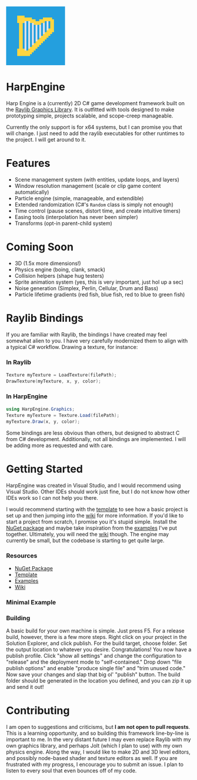 ![Logo](logo.png)
# HarpEngine
Harp Engine is a (currently) 2D C# game development framework built on the [Raylib Graphics Library](https://www.raylib.com/). It is outfitted with tools designed to make prototyping simple, projects scalable, and scope-creep manageable.

Currently the only support is for x64 systems, but I can promise you that will change. I just need to add the raylib executables for other runtimes to the project. I will get around to it.

# Features
- Scene management system (with entities, update loops, and layers)
- Window resolution management (scale or clip game content automatically)
- Particle engine (simple, manageable, and extendible)
- Extended randomization (C#'s `Random` class is simply not enough)
- Time control (pause scenes, distort time, and create intuitive timers)
- Easing tools (interpolation has never been simpler)
- Transforms (opt-in parent-child system)

# Coming Soon
- 3D (1.5x more dimensions!)
- Physics engine (boing, clank, smack)
- Collision helpers (shape hug testers)
- Sprite animation system (yes, this is very important, just hol up a sec)
- Noise generation (Simplex, Perlin, Cellular, Drum and Bass)
- Particle lifetime gradients (red fish, blue fish, red to blue to green fish)

# Raylib Bindings
If you are familiar with Raylib, the bindings I have created may feel somewhat alien to you. I have very carefully modernized them to align with a typical C# workflow. Drawing a texture, for instance:
### In Raylib
```c
Texture myTexture = LoadTexture(filePath);
DrawTexture(myTexture, x, y, color);
```
### In HarpEngine
```c#
using HarpEngine.Graphics;
Texture myTexture = Texture.Load(filePath);
myTexture.Draw(x, y, color);
```

Some bindings are less obvious than others, but designed to abstract C from C# development. Additionally, not all bindings are implemented. I will be adding more as requested and with care.

# Getting Started
HarpEngine was created in Visual Studio, and I would recommend using Visual Studio. Other IDEs should work just fine, but I do not know how other IDEs work so I can not help you there.

I would recommend starting with the [template](https://github.com/harper-rhett/harp-engine-template) to see how a basic project is set up and then jumping into the [wiki](https://github.com/harper-rhett/harp-engine/wiki) for more information. If you'd like to start a project from scratch, I promise you it's stupid simple. Install the [NuGet package](https://www.nuget.org/packages/HarpEngine) and maybe take inspiration from the [examples](https://github.com/harper-rhett/harp-engine-examples) I've put together. Ultimately, you will need the [wiki](https://github.com/harper-rhett/harp-engine/wiki) though. The engine may currently be small, but the codebase is starting to get quite large.

### Resources
- [NuGet Package](https://www.nuget.org/packages/HarpEngine)
- [Template](https://github.com/harper-rhett/harp-engine-template)
- [Examples](https://github.com/harper-rhett/harp-engine-examples)
- [Wiki](https://github.com/harper-rhett/harp-engine/wiki)

### Minimal Example

### Building
A basic build for your own machine is simple. Just press F5. For a release build, however, there is a few more steps. Right click on your project in the Solution Explorer, and click publish. For the build target, choose folder. Set the output location to whatever you desire. Congratulations! You now have a publish profile. Click "show all settings" and change the configuration to "release" and the deployment mode to "self-contained." Drop down "file publish options" and enable "produce single file" and "trim unused code." Now save your changes and slap that big ol' "publish" button. The build folder should be generated in the location you defined, and you can zip it up and send it out!

# Contributing
I am open to suggestions and criticisms, but __I am not open to pull requests__. This is a learning opportunity, and so building this framework line-by-line is important to me. In the very distant future I may even replace Raylib with my own graphics library, and perhaps Jolt (which I plan to use) with my own physics engine. Along the way, I would like to make 2D and 3D level editors, and possibly node-based shader and texture editors as well. If you are frustrated with my progress, I encourage you to submit an issue. I plan to listen to every soul that even bounces off of my code.
